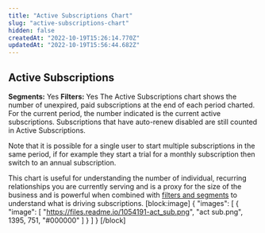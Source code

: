 ```yaml
---
title: "Active Subscriptions Chart"
slug: "active-subscriptions-chart"
hidden: false
createdAt: "2022-10-19T15:26:14.770Z"
updatedAt: "2022-10-19T15:56:44.682Z"
---
```

## Active Subscriptions
**Segments:** Yes
**Filters:** Yes
The Active Subscriptions chart shows the number of unexpired, paid subscriptions at the end of each period charted. For the current period, the number indicated is the current active subscriptions. Subscriptions that have auto-renew disabled are still counted in Active Subscriptions.  

Note that it is possible for a single user to start multiple subscriptions in the same period, if for example they start a trial for a monthly subscription then switch to an annual subscription.

This chart is useful for understanding the number of individual, recurring relationships you are currently serving and is a proxy for the size of the business and is powerful when combined with [filters and segments](doc:charts#section-filters-and-segments) to understand what is driving subscriptions.
[block:image]
{
  "images": [
    {
      "image": [
        "https://files.readme.io/1054191-act_sub.png",
        "act sub.png",
        1395,
        751,
        "#000000"
      ]
    }
  ]
}
[/block]